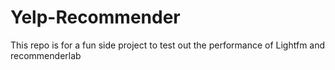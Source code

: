 # Yelp-Recommender
This repo is for a fun side project to test out the performance of Lightfm and recommenderlab
